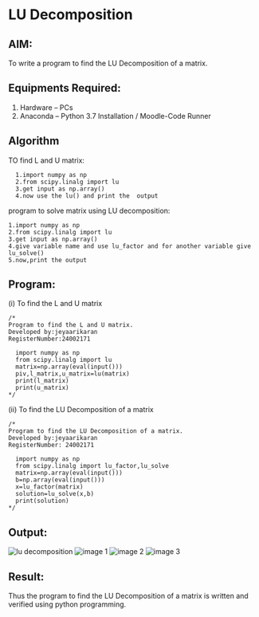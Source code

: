 # LU Decomposition 

## AIM:
To write a program to find the LU Decomposition of a matrix.

## Equipments Required:
1. Hardware – PCs
2. Anaconda – Python 3.7 Installation / Moodle-Code Runner

## Algorithm
 TO find L and U matrix:
 ```
   1.import numpy as np
   2.from scipy.linalg import lu
   3.get input as np.array()
   4.now use the lu() and print the  output
```
program to solve matrix using LU decomposition:
```
1.import numpy as np
2.from scipy.linalg import lu
3.get input as np.array()
4.give variable name and use lu_factor and for another variable give lu_solve()
5.now,print the output
```
## Program:
(i) To find the L and U matrix
```
/*
Program to find the L and U matrix.
Developed by:jeyaarikaran
RegisterNumber:24002171

  import numpy as np
  from scipy.linalg import lu 
  matrix=np.array(eval(input()))
  piv,l_matrix,u_matrix=lu(matrix)
  print(l_matrix)
  print(u_matrix)
*/
```
(ii) To find the LU Decomposition of a matrix
```
/*
Program to find the LU Decomposition of a matrix.
Developed by:jeyaarikaran 
RegisterNumber: 24002171

  import numpy as np
  from scipy.linalg import lu_factor,lu_solve
  matrix=np.array(eval(input()))
  b=np.array(eval(input()))
  x=lu_factor(matrix)
  solution=lu_solve(x,b)
  print(solution)
*/
```

## Output:
![lu decomposition]()
![image 1](https://github.com/user-attachments/assets/3df28646-0a58-428b-bb50-b1abed26e331)
![image 2](https://github.com/user-attachments/assets/f86a63f0-6afc-428b-9a72-3143756236fb)
![image 3](https://github.com/user-attachments/assets/d2da54fe-bd35-40ac-bf0c-9b19c18c06be)




## Result:
Thus the program to find the LU Decomposition of a matrix is written and verified using python programming.

